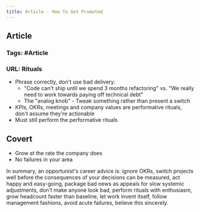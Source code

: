 ```yaml
---
title: Article - How To Get Promoted
---
```


## **Article**
### **Tags**: #Article
### **URL**: Rituals

- Phrase correctly, don't use bad delivery:
    - "Code can't ship until we spend 3 months refactoring" vs. "We really need to work towards paying off technical debt"
    - The "analog knob" - Tweak something rather than present a switch
- KPIs, OKRs, meetings and company values are performative rituals, don't assume they're actionable
- Must still perform the performative rituals
## Covert

- Grow at the rate the company does
- No failures in your area

In summary, an opportunist's career advice is: ignore OKRs, switch projects well before the consequences of your decisions can be measured, act happy and easy-going, package bad news as appeals for slow systemic adjustments, don't make anyone look bad, perform rituals with enthusiasm, grow headcount faster than baseline, let work invent itself, follow management fashions, avoid acute failures, believe this sincerely.
